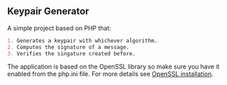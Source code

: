 ## Keypair Generator

A simple project based on PHP that: 

```markdown
1. Generates a keypair with whichever algorithm.
2. Computes the signature of a message.
3. Verifies the singature created before.

```
The application is based on the OpenSSL library so make sure you have it enabled from the php.ini file.
For more details see [OpenSSL installation](http://php.net/manual/en/openssl.installation.php).
